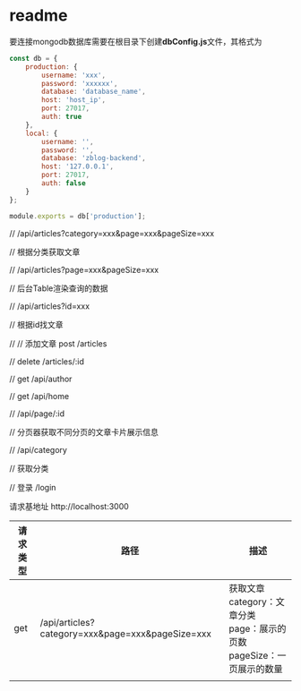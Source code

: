 # readme

要连接mongodb数据库需要在根目录下创建**dbConfig.js**文件，其格式为

```javascript
const db = {
    production: {
        username: 'xxx',
        password: 'xxxxxx',
        database: 'database_name',
        host: 'host_ip',
        port: 27017,
        auth: true
    },
    local: {
        username: '',
        password: '',
        database: 'zblog-backend',
        host: '127.0.0.1',
        port: 27017,
        auth: false
    }
};

module.exports = db['production'];
```

// /api/articles?category=xxx&page=xxx&pageSize=xxx

// 根据分类获取文章

// /api/articles?page=xxx&pageSize=xxx

// 后台Table渲染查询的数据

// /api/articles?id=xxx

// 根据id找文章

// // 添加文章 post /articles

// delete /articles/:id

// get /api/author

// get  /api/home

// /api/page/:id

// 分页器获取不同分页的文章卡片展示信息

// /api/category

// 获取分类

// 登录 /login

请求基地址 http://localhost:3000

| 请求类型 | 路径                                             | 描述                                                                                 |
| -------- | ------------------------------------------------ | ------------------------------------------------------------------------------------ |
| get      | /api/articles?category=xxx&page=xxx&pageSize=xxx | 获取文章<br />category：文章分类<br />page：展示的页数<br />pageSize：一页展示的数量 |
|          |                                                  |                                                                                      |
